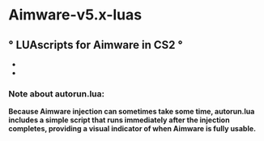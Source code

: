 
# Aimware-v5.x-luas 

                                  
## ° **LUAscripts for Aimware in CS2** °

*
*

### Note about autorun.lua: 
**Because Aimware injection can sometimes take some time, 
autorun.lua includes a simple script that runs immediately after the injection completes, 
providing a visual indicator of when Aimware is fully usable.**

